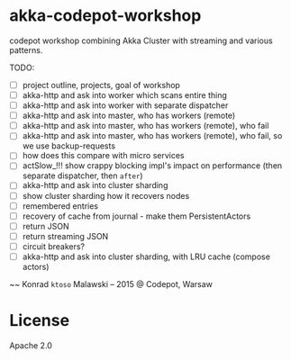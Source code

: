 akka-codepot-workshop
=====================
codepot workshop combining Akka Cluster with streaming and various patterns.

TODO:
- [ ] project outline, projects, goal of workshop
- [ ] akka-http and ask into worker which scans entire thing
- [ ] akka-http and ask into worker with separate dispatcher
- [ ] akka-http and ask into master, who has workers (remote)
- [ ] akka-http and ask into master, who has workers (remote), who fail
- [ ] akka-http and ask into master, who has workers (remote), who fail, so we use backup-requests
- [ ] how does this compare with micro services
- [ ] actSlow_!!! show crappy blocking impl's impact on performance (then separate dispatcher, then `after`)
- [ ] akka-http and ask into cluster sharding
- [ ] show cluster sharding how it recovers nodes
- [ ] remembered entries
- [ ] recovery of cache from journal - make them PersistentActors
- [ ] return JSON
- [ ] return streaming JSON
- [ ] circuit breakers?
- [ ] akka-http and ask into cluster sharding, with LRU cache (compose actors)

~~ Konrad `ktoso` Malawski – 2015 @ Codepot, Warsaw

License
=======

Apache 2.0